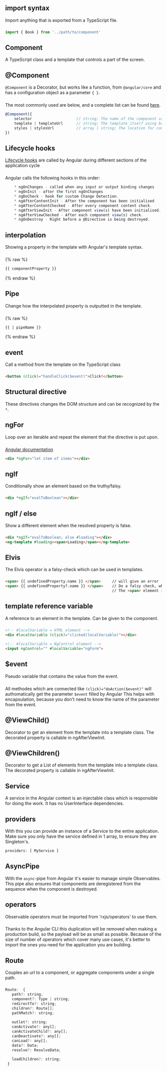 ## import syntax
Import anything that is exported from a TypeScript file.
### 
```javascript 
import { Book } from '../path/to/component'
```

## Component
A TypeScript class and a template that controls a part of the screen.

## @Component
`@Component` is a Decorator, but works like a function, from `@angular/core` and has a configuration object as a parameter `{ }`.
### 
The most commonly used are below, and a complete list can be found [here]().
```javascript
@Component({
    selector                    // string; The name of the component used in the template
    template | templateUrl      // string; The template itself using backticks ``, or the url to the template. If the moduleId is set, a relative path will suffice
    styles | stylesUrl          // array | string; The location for component specific CSS, or a reference to a css file
})
```

## Lifecycle hooks
[Lifecycle hooks](https://angular.io/guide/lifecycle-hooks) are called by Angular during different sections of the application cycle
### 
Angular calls the following hooks in this order:
```javascript
    * ngOnChanges - called when any input or output binding changes
    * ngOnInit - after the first ngOnChanges
    * ngDoCheck - hook for custom Change Detection.
    * ngAfterContentInit - After the component has been initialised
    * ngAfterContentChecked - After every component content check.
    * ngAfterViewInit - After component view(s) have been initialised.
    * ngAfterViewChecked - After each component view(s) check.
    * ngOnDestroy - Right before a @Directive is being destroyed.
```

## interpolation
Showing a property in the template with Angular's template syntax.
### 
{% raw %}
```html
{{ componentProperty }}
```
{% endraw %}

## Pipe
Change how the interpolated property is outputted in the template.
### 
{% raw %}
```html
{{ | pipeName }}
```
{% endraw %}

## event
Call a method from the template on the TypeScript class
### 
```html
<button (click)="handleClick($event)">Click!</button>
```

## Structural directive
These directives changes the DOM structure and can be recognized by the `*`.

## ngFor
Loop over an iterable and repeat the element that the directive is put upon.
### 
[Angular documentation](https://angular.io/guide/template-syntax#ngfor)
```html
<div *ngFor="let item of items"></div>
```

## ngIf
Conditionally show an element based on the truthy/falsy.
### 
```html
<div *ngIf="evalToBoolean"></div>
```

## ngIf / else
Show a different element when the resolved property is false.
### 
```html
<div *ngIf="evalToBoolean; else #loading"></div>
<ng-template #loading><span>Loading</span></ng-template>
```

## Elvis
The Elvis operator is a falsy-check which can be used in templates.
### 
```html
<span> {{ undefinedProperty.name }} </span>     // will give an error
<span> {{ undefinedProperty?.name }} </span>    // Do a falsy check, which will remove the error from the console.
                                                // The <span> element is rendered in the DOM
```

## template reference variable
A reference to an element in the template. Can be given to the component.
### 
```html
<!-- #localVariable = HTML element -->
<div #localVariable (click)="clicked(localVariable)"></div>
 
<!-- #localVariable = NgControl element -->
<input ngControl="" #localVariable="ngForm">   
```

## $event
Pseudo variable that contains the value from the event.
### 
All methodes which are connected like `(click)="doAction($event)"` will authomatically get the parameter `$event` filled by Angular
This helps with encapsulation, because you don't need to know the name of the parameter from the event.

## @ViewChild()
Decorator to get an element from the template into a template class. The decorated property is callable in ngAfterViewInit.

## @ViewChildren()
Decorator to get a List of elements from the template into a template class. The decorated property is callable in ngAfterViewInit.
 
## Service
A service in the Angular context is an injectable class which is responsible for doing the work. It has no UserInterface dependencies.

## providers
With this you can provide an instance of a Service to the entire application. 
Make sure you only have the service defined in 1 array, to ensure they are Singleton's.
```javascript
providers: [ MyService ]
```

## AsyncPipe
With the `async`-pipe from Angular it's easier to manage simple Observables. This pipe also ensures that components are deregistered from the sequence when the component is destroyed.

## operators
Observable operators must be imported from 'rxjs/operators' to use them.
### 
Thanks to the Angular CLI this duplication will be removed when making a production build, so the payload will be as small as possible.
Because of the size of number of operators which cover many use cases, it's better to import the ones you need for the application you are building.

## Route
Couples an url to a component, or aggregate components under a single path.
### 
```javascript
Route:  {
   path?: string;
   component?: Type | string;
   redirectTo?: string;
   children?: Route[];
   pathMatch?: string;
     
   outlet?: string;
   canActivate?: any[];
   canActivateChild?: any[];
   canDeactivate?: any[];
   canLoad?: any[];
   data?: Data;
   resolve?: ResolveData;
   
   loadChildren?: string;
 }
```
